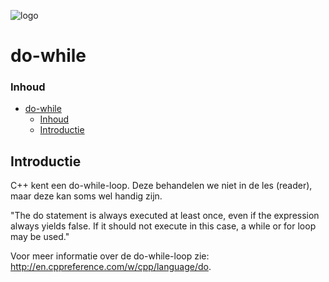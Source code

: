 ![logo](../c++/img/ISO_C++_Logo.svg) [](logo-id)

# do-while[](title-id)

### Inhoud[](toc-id)
- [do-while](#do-while)
    - [Inhoud](#inhoud)
  - [Introductie](#introductie)


## Introductie
C++ kent een do-while-loop. Deze behandelen we niet in de les (reader), maar deze kan soms wel handig zijn. 

"The do statement is always executed at least once, even if the expression always yields false. If it should not execute in this case, a while or for loop may be used."

Voor meer informatie over de do-while-loop zie: http://en.cppreference.com/w/cpp/language/do.
